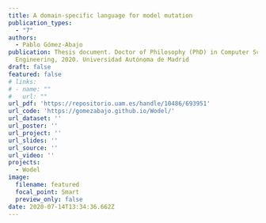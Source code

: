 ```yaml
---
title: A domain-specific language for model mutation
publication_types:
  - "7"
authors:
  - Pablo Gómez-Abajo
publication: Thesis document. Doctor of Philosophy (PhD) in Computer Science and
  Engineering, 2020. Universidad Autónoma de Madrid
draft: false
featured: false
# links:
# - name: ""
#   url: ""
url_pdf: 'https://repositorio.uam.es/handle/10486/693951'
url_code: 'https://gomezabajo.github.io/Wodel/'
url_dataset: ''
url_poster: ''
url_project: ''
url_slides: ''
url_source: ''
url_video: ''
projects:
  - Wodel
image:
  filename: featured
  focal_point: Smart
  preview_only: false
date: 2020-07-14T13:34:36.662Z
---
```

